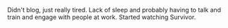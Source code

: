 Didn't blog, just really tired. Lack of sleep and probably having to talk and train and engage with people at work. Started watching Survivor.
